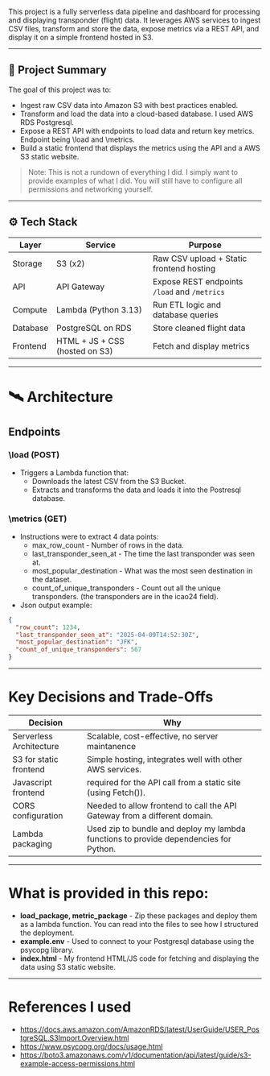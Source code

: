 This project is a fully serverless data pipeline and dashboard for processing and displaying transponder (flight) data. It leverages AWS services to ingest CSV files, transform and store the data, expose metrics via a REST API, and display it on a simple frontend hosted in S3.

---

## 🧠 Project Summary

The goal of this project was to:
- Ingest raw CSV data into Amazon S3 with best practices enabled.
- Transform and load the data into a cloud-based database. I used AWS RDS Postgresql.
- Expose a REST API with endpoints to load data and return key metrics. Endpoint being \load and \metrics.
- Build a static frontend that displays the metrics using the API and a AWS S3 static website.

> Note: This is not a rundown of everything I did. I simply want to provide examples of what I did. You will still have to configure all permissions and networking yourself.

---

## ⚙️ Tech Stack

| Layer       | Service       | Purpose |
|-------------|---------------|---------|
| Storage     | S3 (x2)       | Raw CSV upload + Static frontend hosting |
| API         | API Gateway   | Expose REST endpoints `/load` and `/metrics` |
| Compute     | Lambda (Python 3.13) | Run ETL logic and database queries |
| Database    | PostgreSQL on RDS | Store cleaned flight data |
| Frontend    | HTML + JS + CSS (hosted on S3) | Fetch and display metrics |

---

# 🛰️ Architecture
## Endpoints
### \load (POST)
- Triggers a Lambda function that:
  - Downloads the latest CSV from the S3 Bucket.
  - Extracts and transforms the data and loads it into the Postresql database.
### \metrics (GET)
- Instructions were to extract 4 data points:
  - max_row_count - Number of rows in the data.
  - last_transponder_seen_at - The time the last transponder was seen at.
  - most_popular_destination - What was the most seen destination in the dataset.
  - count_of_unique_transponders - Count out all the unique transponders. (the transponders are in the icao24 field).
- Json output example:
```json
{
  "row_count": 1234,
  "last_transponder_seen_at": "2025-04-09T14:52:30Z",
  "most_popular_destination": "JFK",
  "count_of_unique_transponders": 567
}
```

---

# Key Decisions and Trade-Offs
| Decision | Why |
|----------|-----|
Serverless Architecture | Scalable, cost-effective, no server maintanence
S3 for static frontend | Simple hosting, integrates well with other AWS services.
Javascript frontend | required for the API call from a static site (using Fetch()).
CORS configuration | Needed to allow frontend to call the API Gateway from a different domain.
Lambda packaging | Used zip to bundle and deploy my lambda functions to provide dependencies for Python.

---

# What is provided in this repo:
- **load_package, metric_package** - Zip these packages and deploy them as a lambda function. You can read into the files to see how I structured the deployment.
- **example.env** - Used to connect to your Postgresql database using the psycopg library.
- **index.html** - My frontend HTML/JS code for fetching and displaying the data using S3 static website.

---

# References I used
- https://docs.aws.amazon.com/AmazonRDS/latest/UserGuide/USER_PostgreSQL.S3Import.Overview.html
- https://www.psycopg.org/docs/usage.html
- https://boto3.amazonaws.com/v1/documentation/api/latest/guide/s3-example-access-permissions.html

